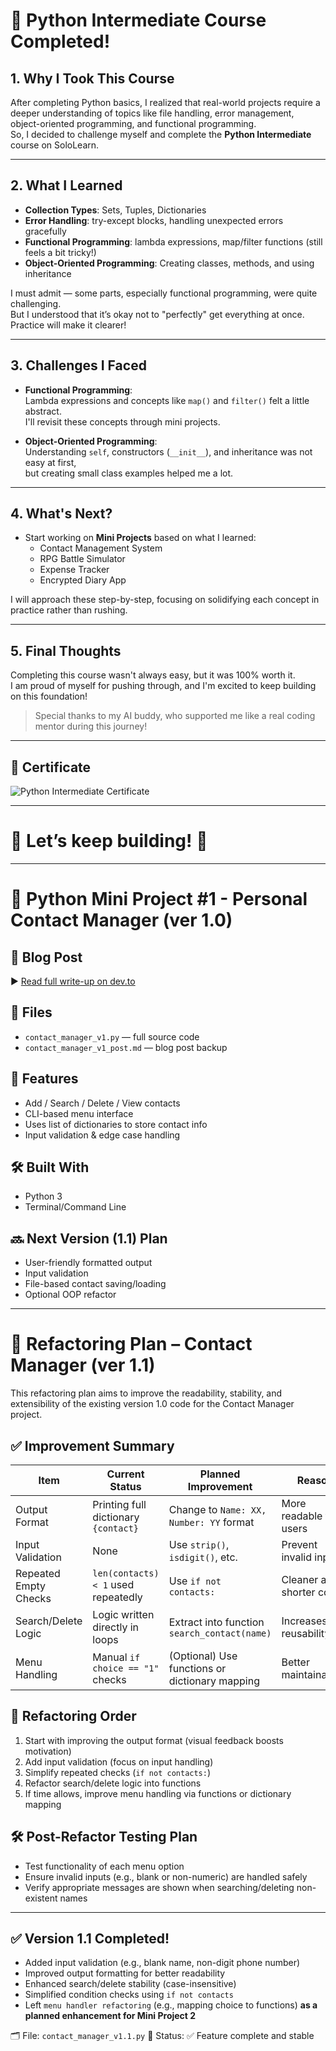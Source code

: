 # 🚀 Python Intermediate Course Completed!

## 1. Why I Took This Course
After completing Python basics, I realized that real-world projects require a deeper understanding of topics like file handling, error management, object-oriented programming, and functional programming.  
So, I decided to challenge myself and complete the **Python Intermediate** course on SoloLearn.

---

## 2. What I Learned
- **Collection Types**: Sets, Tuples, Dictionaries
- **Error Handling**: try-except blocks, handling unexpected errors gracefully
- **Functional Programming**: lambda expressions, map/filter functions (still feels a bit tricky!)
- **Object-Oriented Programming**: Creating classes, methods, and using inheritance

I must admit — some parts, especially functional programming, were quite challenging.  
But I understood that it’s okay not to "perfectly" get everything at once.  
Practice will make it clearer!

---

## 3. Challenges I Faced
- **Functional Programming**:  
  Lambda expressions and concepts like `map()` and `filter()` felt a little abstract.  
  I'll revisit these concepts through mini projects.
  
- **Object-Oriented Programming**:  
  Understanding `self`, constructors (`__init__`), and inheritance was not easy at first,  
  but creating small class examples helped me a lot.

---

## 4. What's Next?
- Start working on **Mini Projects** based on what I learned:
  - Contact Management System
  - RPG Battle Simulator
  - Expense Tracker
  - Encrypted Diary App
  
I will approach these step-by-step, focusing on solidifying each concept in practice rather than rushing.

---

## 5. Final Thoughts
Completing this course wasn't always easy, but it was 100% worth it.  
I am proud of myself for pushing through, and I'm excited to keep building on this foundation!

> Special thanks to my AI buddy, who supported me like a real coding mentor during this journey!

---

## 📜 Certificate
![Python Intermediate Certificate](https://api2.sololearn.com/v2/certificates/CC-TL8KKY6E/image/png?t=638812788284543600)

---

# 🌟 Let’s keep building! 🌟

---

# 📇 Python Mini Project #1 - Personal Contact Manager (ver 1.0)

## 🔗 Blog Post
▶️ [Read full write-up on dev.to](https://dev.to/sankworks/python-mini-project-1-personal-contact-manager-ver-10-2eah)

## 📁 Files
- `contact_manager_v1.py` — full source code
- `contact_manager_v1_post.md` — blog post backup

## 🧾 Features
- Add / Search / Delete / View contacts
- CLI-based menu interface
- Uses list of dictionaries to store contact info
- Input validation & edge case handling

## 🛠️ Built With
- Python 3
- Terminal/Command Line

## 🔜 Next Version (1.1) Plan
- User-friendly formatted output
- Input validation
- File-based contact saving/loading
- Optional OOP refactor

---

# 🔧 Refactoring Plan – Contact Manager (ver 1.1)

This refactoring plan aims to improve the readability, stability, and extensibility of the existing version 1.0 code for the Contact Manager project.

## ✅ Improvement Summary

| Item | Current Status | Planned Improvement | Reason |
|------|----------------|----------------------|--------|
| Output Format | Printing full dictionary `{contact}` | Change to `Name: XX, Number: YY` format | More readable for users |
| Input Validation | None | Use `strip()`, `isdigit()`, etc. | Prevent invalid input |
| Repeated Empty Checks | `len(contacts) < 1` used repeatedly | Use `if not contacts:` | Cleaner and shorter code |
| Search/Delete Logic | Logic written directly in loops | Extract into function `search_contact(name)` | Increases reusability |
| Menu Handling | Manual `if choice == "1"` checks | (Optional) Use functions or dictionary mapping | Better maintainability |

## 🧠 Refactoring Order

1. Start with improving the output format (visual feedback boosts motivation)
2. Add input validation (focus on input handling)
3. Simplify repeated checks (`if not contacts:`)
4. Refactor search/delete logic into functions
5. If time allows, improve menu handling via functions or dictionary mapping

## 🛠️ Post-Refactor Testing Plan

- Test functionality of each menu option
- Ensure invalid inputs (e.g., blank or non-numeric) are handled safely
- Verify appropriate messages are shown when searching/deleting non-existent names

- ---

## ✅ Version 1.1 Completed!

- Added input validation (e.g., blank name, non-digit phone number)
- Improved output formatting for better readability
- Enhanced search/delete stability (case-insensitive)
- Simplified condition checks using `if not contacts`
- Left `menu handler refactoring` (e.g., mapping choice to functions) **as a planned enhancement for Mini Project 2**

🗂️ File: `contact_manager_v1.1.py`
📌 Status: ✅ Feature complete and stable

